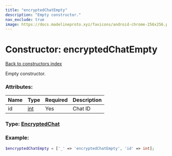 ```yaml
---
title: "encryptedChatEmpty"
description: "Empty constructor."
nav_exclude: true
image: https://docs.madelineproto.xyz/favicons/android-chrome-256x256.png
---
```

# Constructor: encryptedChatEmpty  
[Back to constructors index](/API_docs/constructors/index.html)



Empty constructor.

### Attributes:

| Name     |    Type       | Required | Description |
|----------|---------------|----------|-------------|
|id|[int](/API_docs/types/int.html) | Yes|Chat ID|



### Type: [EncryptedChat](/API_docs/types/EncryptedChat.html)


### Example:

```php
$encryptedChatEmpty = ['_' => 'encryptedChatEmpty', 'id' => int];
```  
